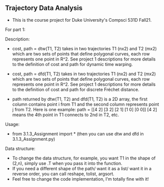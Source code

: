 ## Trajectory Data Analysis
- This is the course project for Duke University's Compsci 531D Fall21.

For part 1:

Description:
- cost, path = dtw(T1, T2) takes in two trajectories T1 (nx2) and T2 (mx2) which are two sets of points that define polygonal curves,
  each row represents one point in R^2. See project 1 descriptions for more details to the definition of cost and path for dynamic time warping.

- cost, path = dfd(T1, T2) takes in two trajectories T1 (nx2) and T2 (mx2) which are two sets of points that define polygonal curves,
  each row represents one point in R^2. See project 1 descriptions for more details to the definition of cost and path for discrete Fréchet distance.

- path returned by dtw(T1, T2) and dfd(T1, T2) is a 2D array, the first column contains point i from T1 and the second column represents point j
  from T2. Here is one example:
  path = [[4 2]
          [3 2]
          [2 1]
          [1 0]
          [0 0]]
  [4 2] means the 4th point in T1 connects to 2nd in T2, etc.

Usage:
- from 3.1.3_Assignment import * (then you can use dtw and dfd in 3.1.3_Assignment.py)

Data structure:
- To change the data structure, for example, you want T1 in the shape of (2,n), simply use .T when you pass it into the function.
- If you need a different shape of the path/ want it as a list/ want it in a reverse order, you can call reshape, tolist, argsort.
- Feel free to change the code implementation, I'm totally fine with it!
